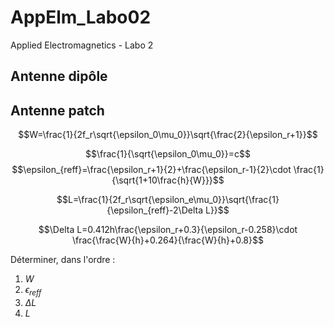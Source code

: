 # AppElm_Labo02
 Applied Electromagnetics - Labo 2



## Antenne dipôle


## Antenne patch


$$W=\frac{1}{2f_r\sqrt{\epsilon_0\mu_0}}\sqrt{\frac{2}{\epsilon_r+1}}$$

$$\frac{1}{\sqrt{\epsilon_0\mu_0}}=c$$
$$\epsilon_{reff}=\frac{\epsilon_r+1}{2}+\frac{\epsilon_r-1}{2}\cdot \frac{1}{\sqrt{1+10\frac{h}{W}}}$$

$$L=\frac{1}{2f_r\sqrt{\epsilon_e\mu_0}}\sqrt{\frac{1}{\epsilon_{reff}-2\Delta L}}$$

$$\Delta L=0.412h\frac{\epsilon_r+0.3}{\epsilon_r-0.258}\cdot \frac{\frac{W}{h}+0.264}{\frac{W}{h}+0.8}$$


Déterminer, dans l'ordre :

1) $W$
2) $\epsilon_{reff}$
3) $\Delta L$
4) $L$